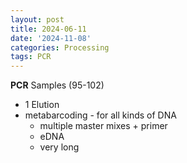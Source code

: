 ```yaml
---
layout: post
title: 2024-06-11
date: '2024-11-08'
categories: Processing
tags: PCR
---
```


**PCR** Samples (95-102)
* 1 Elution
* metabarcoding - for all kinds of DNA
  - multiple master mixes + primer
  - eDNA
  - very long